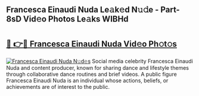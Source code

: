 ## Francesca Einaudi Nuda Le𝚊k𝚎d N𝚞𝚍e - Part-8sD Vid𝚎o Photos Le𝚊ks WIBHd

# <h2><a href="http://fbdcqf6.evod.top/?m=Francesca+Einaudi+Nuda">🔗 👉🔴 Francesca Einaudi Nuda Vid𝚎o Ph𝚘t𝚘s</a></h2>

[![Francesca Einaudi Nuda N𝚞d𝚎s](https://i.imgur.com/8V9OHl7.gif)](http://fbdcqf6.evod.top/?m=Francesca+Einaudi+Nuda)
Social media celebrity Francesca Einaudi Nuda and content producer, known for sharing dance and lifestyle themes through collaborative dance routines and brief videos. A public figure Francesca Einaudi Nuda is an individual whose actions, beliefs, or achievements are of interest to the public. 
